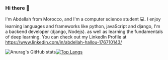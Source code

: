 ### Hi there 👋

I'm Abdellah from Morocco, and I'm a computer science student 💻. I enjoy learning languages and frameworks like python, javaScript and django, I'm a backend developer (django, Nodejs). as well as learning the fundamentals of deep learning. You can check out my LinkedIn Profile at https://www.linkedin.com/in/abdellah-hallou-176710143/

![Anurag's GitHub stats](https://github-readme-stats.vercel.app/api?username=ABDELLAH-Hallou&show_icons=true&theme=algolia&count_private=true&include_all_commits=true)[![Top Langs](https://github-readme-stats.vercel.app/api/top-langs/?username=anuraghazra&langs_count=8&layout=compact&theme=algolia)](https://github.com/anuraghazra/github-readme-stats)


